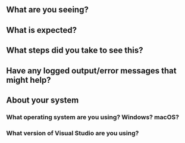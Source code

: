 <!--
Thank you so much for your contribution. Before you submit an issue, please read the following:

1. Ensure you have read over contribution guidelines in the README: https://github.com/XamarinUniversity/Udemy-Xamarin.Forms1/blob/master/README.md.

2. If you have a question, please submit it via the Xamarin University forum: https://forums.xamarin.com/categories/university

3. Delete everything in this comment block.
-->

## What are you seeing?

## What is expected?

## What steps did you take to see this?

## Have any logged output/error messages that might help?

## About your system

### What operating system are you using? Windows? macOS?

### What version of Visual Studio are you using?
